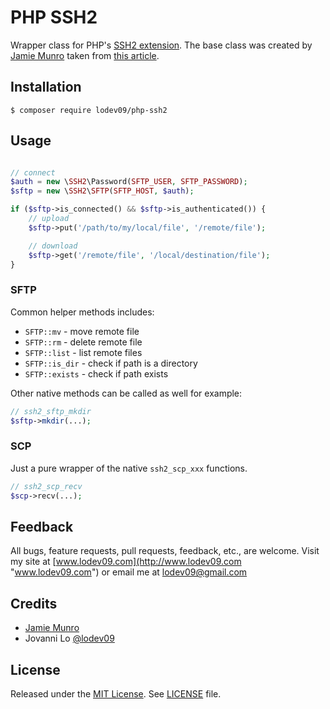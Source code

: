 PHP SSH2
============================

Wrapper class for PHP's [SSH2 extension](http://php.net/manual/en/book.ssh2.php). The base class was created by [Jamie Munro](https://www.sitepoint.com/author/jmunro/) taken from [this article](https://www.sitepoint.com/using-ssh-and-sftp-with-php/).

## Installation
```term
$ composer require lodev09/php-ssh2
```

## Usage
```php

// connect
$auth = new \SSH2\Password(SFTP_USER, SFTP_PASSWORD);
$sftp = new \SSH2\SFTP(SFTP_HOST, $auth);

if ($sftp->is_connected() && $sftp->is_authenticated()) {
    // upload
    $sftp->put('/path/to/my/local/file', '/remote/file');

    // download
    $sftp->get('/remote/file', '/local/destination/file');
}
```

### SFTP
Common helper methods includes:
- `SFTP::mv` - move remote file
- `SFTP::rm` - delete remote file
- `SFTP::list` - list remote files
- `SFTP::is_dir` - check if path is a directory
- `SFTP::exists` - check if path exists

Other native methods can be called as well for example:
```php
// ssh2_sftp_mkdir
$sftp->mkdir(...);
```

### SCP
Just a pure wrapper of the native `ssh2_scp_xxx` functions.
```php
// ssh2_scp_recv
$scp->recv(...);
```

## Feedback
All bugs, feature requests, pull requests, feedback, etc., are welcome. Visit my site at [www.lodev09.com](http://www.lodev09.com "www.lodev09.com") or email me at [lodev09@gmail.com](mailto:lodev09@gmail.com)

## Credits
- [Jamie Munro](https://www.sitepoint.com/author/jmunro/)
- Jovanni Lo [@lodev09](http://twitter.com/lodev09)

## License
Released under the [MIT License](http://opensource.org/licenses/MIT).
See [LICENSE](LICENSE) file.
